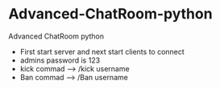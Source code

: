 # Advanced-ChatRoom-python
Advanced ChatRoom python

-  First start server and next start clients to connect
- admins password is 123
- kick commad  --> /kick username
- Ban commad --> /Ban username 

